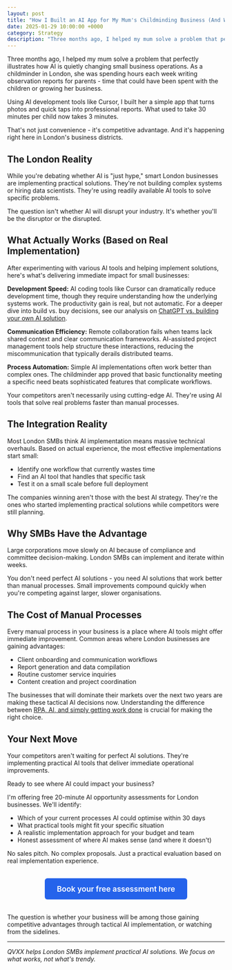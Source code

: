 ```yaml
---
layout: post
title: "How I Built an AI App for My Mum's Childminding Business (And What It Taught Me)"
date: 2025-01-29 10:00:00 +0000
category: Strategy
description: "Three months ago, I helped my mum solve a problem that perfectly illustrates how AI is quietly changing small business operations."
---
```


Three months ago, I helped my mum solve a problem that perfectly illustrates how AI is quietly changing small business operations. As a childminder in London, she was spending hours each week writing observation reports for parents - time that could have been spent with the children or growing her business.

Using AI development tools like Cursor, I built her a simple app that turns photos and quick taps into professional reports. What used to take 30 minutes per child now takes 3 minutes.

That's not just convenience - it's competitive advantage. And it's happening right here in London's business districts.

## The London Reality

While you're debating whether AI is "just hype," smart London businesses are implementing practical solutions. They're not building complex systems or hiring data scientists. They're using readily available AI tools to solve specific problems.

The question isn't whether AI will disrupt your industry. It's whether you'll be the disruptor or the disrupted.

## What Actually Works (Based on Real Implementation)

After experimenting with various AI tools and helping implement solutions, here's what's delivering immediate impact for small businesses:

**Development Speed:** AI coding tools like Cursor can dramatically reduce development time, though they require understanding how the underlying systems work. The productivity gain is real, but not automatic. For a deeper dive into build vs. buy decisions, see our analysis on [ChatGPT vs. building your own AI solution](/blog/2025/08/01/chatgpt-vs-building-your-own/).

**Communication Efficiency:** Remote collaboration fails when teams lack shared context and clear communication frameworks. AI-assisted project management tools help structure these interactions, reducing the miscommunication that typically derails distributed teams.

**Process Automation:** Simple AI implementations often work better than complex ones. The childminder app proved that basic functionality meeting a specific need beats sophisticated features that complicate workflows.

Your competitors aren't necessarily using cutting-edge AI. They're using AI tools that solve real problems faster than manual processes.

## The Integration Reality

Most London SMBs think AI implementation means massive technical overhauls. Based on actual experience, the most effective implementations start small:

* Identify one workflow that currently wastes time
* Find an AI tool that handles that specific task
* Test it on a small scale before full deployment

The companies winning aren't those with the best AI strategy. They're the ones who started implementing practical solutions while competitors were still planning.

## Why SMBs Have the Advantage

Large corporations move slowly on AI because of compliance and committee decision-making. London SMBs can implement and iterate within weeks.

You don't need perfect AI solutions - you need AI solutions that work better than manual processes. Small improvements compound quickly when you're competing against larger, slower organisations.

## The Cost of Manual Processes

Every manual process in your business is a place where AI tools might offer immediate improvement. Common areas where London businesses are gaining advantages:

* Client onboarding and communication workflows
* Report generation and data compilation
* Routine customer service inquiries
* Content creation and project coordination

The businesses that will dominate their markets over the next two years are making these tactical AI decisions now. Understanding the difference between [RPA, AI, and simply getting work done](/blog/2025/08/02/rpa-vs-ai-vs-getting-work-done/) is crucial for making the right choice.

## Your Next Move

Your competitors aren't waiting for perfect AI solutions. They're implementing practical AI tools that deliver immediate operational improvements.

Ready to see where AI could impact your business?

I'm offering free 20-minute AI opportunity assessments for London businesses. We'll identify:

* Which of your current processes AI could optimise within 30 days
* What practical tools might fit your specific situation
* A realistic implementation approach for your budget and team
* Honest assessment of where AI makes sense (and where it doesn't)

No sales pitch. No complex proposals. Just a practical evaluation based on real implementation experience.

<div style="text-align: center; margin: 2rem 0;">
    <a href="https://calendar.app.google/FEpevxQTJxqaTzTPA" class="cta-button primary" style="display: inline-block; background: #2563eb; color: #fff; padding: 14px 28px; border-radius: 6px; text-decoration: none; font-weight: 600; font-size: 1.1rem;">Book your free assessment here</a>
</div>

The question is whether your business will be among those gaining competitive advantages through tactical AI implementation, or watching from the sidelines.

---

*QVXX helps London SMBs implement practical AI solutions. We focus on what works, not what's trendy.*